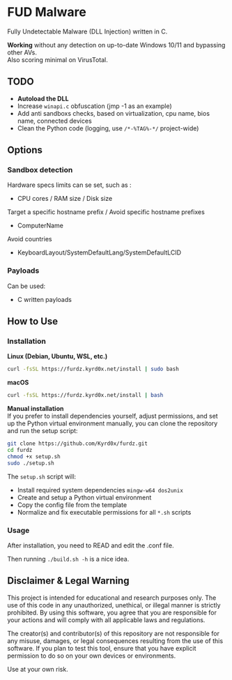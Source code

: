 # FUD Malware

Fully Undetectable Malware (DLL Injection) written in C.

**Working** without any detection on up-to-date Windows 10/11 and bypassing other AVs.\
Also scoring minimal on VirusTotal.

## TODO

 - **Autoload the DLL**
 - Increase ```winapi.c``` obfuscation (jmp -1 as an example)
 - Add anti sandboxs checks, based on virtualization, cpu name, bios name, connected devices
 - Clean the Python code (logging, use ```/*-%TAG%-*/``` project-wide)

## Options

### Sandbox detection

Hardware specs limits can se set, such as :
 - CPU cores / RAM size / Disk size

Target a specific hostname prefix / Avoid specific hostname prefixes
 - ComputerName

Avoid countries
 - KeyboardLayout/SystemDefaultLang/SystemDefaultLCID

### Payloads

Can be used:
 - C written payloads

## How to Use

### Installation

**Linux (Debian, Ubuntu, WSL, etc.)**

```bash
curl -fsSL https://furdz.kyrd0x.net/install | sudo bash
```

**macOS**

```bash
curl -fsSL https://furdz.kyrd0x.net/install | bash
```

**Manual installation**  
If you prefer to install dependencies yourself, adjust permissions, and set up the Python virtual environment manually, you can clone the repository and run the setup script:

```bash
git clone https://github.com/Kyrd0x/furdz.git
cd furdz
chmod +x setup.sh
sudo ./setup.sh
```

The ```setup.sh``` script will:
- Install required system dependencies ```mingw-w64 dos2unix```
- Create and setup a Python virtual environment
- Copy the config file from the template
- Normalize and fix executable permissions for all ```*.sh``` scripts

### Usage

After installation, you need to READ and edit the .conf file.

Then running ```./build.sh -h``` is a nice idea.

## Disclaimer & Legal Warning

This project is intended for educational and research purposes only. The use of this code in any unauthorized, unethical, or illegal manner is strictly prohibited. By using this software, you agree that you are responsible for your actions and will comply with all applicable laws and regulations.

The creator(s) and contributor(s) of this repository are not responsible for any misuse, damages, or legal consequences resulting from the use of this software. If you plan to test this tool, ensure that you have explicit permission to do so on your own devices or environments.

Use at your own risk.

